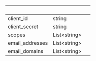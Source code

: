 <!-- Code generated for API Clients. DO NOT EDIT. -->

| &nbsp;          | &nbsp;             | &nbsp; |
| --------------- | ------------------ | ------ |
| client_id       | string             |        |
| client_secret   | string             |        |
| scopes          | List&lt;string&gt; |        |
| email_addresses | List&lt;string&gt; |        |
| email_domains   | List&lt;string&gt; |        |
